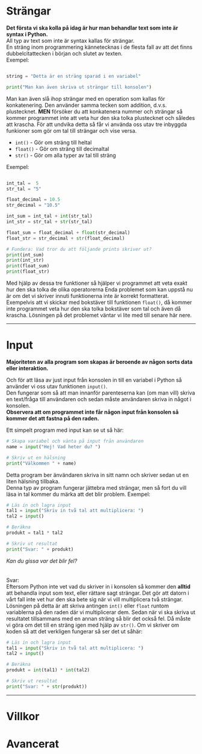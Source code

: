 # Strängar

**Det första vi ska kolla på idag är hur man behandlar text som inte är syntax i Python.**<br>
All typ av text som inte är syntax kallas för strängar.<br>
En sträng inom programmering kännetecknas i de flesta fall av att det finns dubbelcitattecken i början och slutet av texten.<br>
Exempel:
```python

string = "Detta är en sträng sparad i en variabel"

print("Man kan även skriva ut strängar till konsolen")


```

Man kan även slå ihop strängar med en operation som kallas för konkatenering. 
Den använder samma tecken som addition, d.v.s. plustecknet. **MEN** försöker du att konkatenera nummer och strängar så kommer programmet inte att veta hur den ska tolka plustecknet och således att krascha. För att undvika detta så får vi använda oss utav tre inbyggda funkioner som gör om tal till strängar och vise versa.

* ```int()``` - Gör om sträng till heltal
* ```float()``` - Gör om sträng till decimaltal
* ```str()``` - Gör om alla typer av tal till sträng

Exempel:
```python

int_tal =  5
str_tal = "5"

float_decimal = 10.5
str_decimal = "10.5"

int_sum = int_tal + int(str_tal) 
int_str = str_tal + str(str_tal) 

float_sum = float_decimal + float(str_decimal) 
float_str = str_decimal + str(float_decimal) 

# Fundera: Vad tror du att följande prints skriver ut?
print(int_sum)
print(int_str)
print(float_sum)
print(float_str)

```

Med hjälp av dessa tre funktioner så hjälper vi programmet att veta exakt hur den ska tolka de olika operatorerna 
Enda problemet som kan uppstå nu är om det vi skriver innuti funktionerna inte är korrekt formatterat. <br>
Exempelvis att vi skickar med bokstäver till funktionen ```float()```, då kommer inte programmet veta hur den ska tolka 
bokstäver som tal och även då krascha. Lösningen på det problemet väntar vi lite med till senare här nere.

<hr>

# Input

**Majoriteten av alla program som skapas är beroende av någon sorts data eller interaktion.**

Och för att läsa av just input från konsolen in till en variabel i Python så använder vi oss utav funktionen ```input()```.<br>
Den fungerar som så att man innanför parenteserna kan (om man vill) skriva en text/fråga till användaren och sedan måste användaren skriva in något i konsolen.<br>
**Observera att om programmet inte får någon input från konsolen så kommer det att fastna på den raden.**

Ett simpelt program med input kan se ut så här:
```python
# Skapa variabel och vänta på input från användaren
name = input("Hej! Vad heter du? ")

# Skriv ut en hälsning
print("Välkommen " + name)
```

Detta program ber änvändaren skriva in sitt namn och skriver sedan ut en liten hälsning tillbaka. <br>
Denna typ av program fungerar jättebra med strängar, men så fort du vill läsa in tal kommer du märka att det blir problem.
Exempel:
```python
# Läs in och lagra input
tal1 = input("Skriv in två tal att multiplicera: ")
tal2 = input()

# Beräkna
produkt = tal1 * tal2

# Skriv ut resultat
print("Svar: " + produkt)
```
*Kan du gissa var det blir fel?*
<br><br><br>
Svar:<br>
Eftersom Python inte vet vad du skriver in i konsolen så kommer den **alltid** att behandla input som text, eller rättare sagt strängar.
Det gör att datorn i vårt fall inte vet hur den ska bete sig när vi vill multiplicera två strängar.
Lösningen på detta är att skriva antingen ```int()``` eller ```float``` runtom variablerna på den raden där vi multiplicerar dem. Sedan när vi ska skriva ut resultatet tillsammans med en annan sträng så blir det också fel. Då måste vi göra om det till en sträng igen med hjälp av ```str()```. Om vi skriver om koden så att det verkligen fungerar så ser det ut såhär:
```python
# Läs in och lagra input
tal1 = input("Skriv in två tal att multiplicera: ")
tal2 = input()

# Beräkna
produkt = int(tal1) * int(tal2)

# Skriv ut resultat
print("Svar: " + str(produkt))
```

<hr>

# Villkor





# Avancerat


